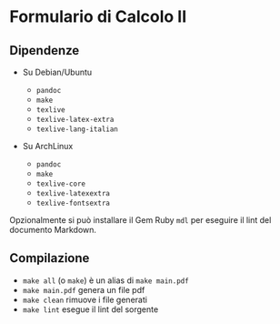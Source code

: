 # Formulario di Calcolo II

## Dipendenze

* Su Debian/Ubuntu

  * `pandoc`
  * `make`
  * `texlive`
  * `texlive-latex-extra`
  * `texlive-lang-italian`

* Su ArchLinux

  * `pandoc`
  * `make`
  * `texlive-core`
  * `texlive-latexextra`
  * `texlive-fontsextra`

Opzionalmente si può installare il Gem Ruby `mdl` per eseguire il lint
del documento Markdown.

## Compilazione

* `make all` (o `make`) è un alias di `make main.pdf`
* `make main.pdf` genera un file pdf
* `make clean` rimuove i file generati
* `make lint` esegue il lint del sorgente
